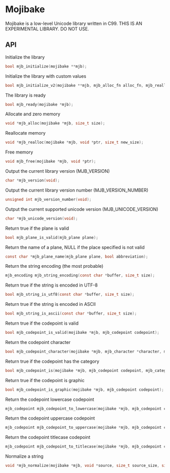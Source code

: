 # Mojibake

Mojibake is a low-level Unicode library written in C99. THIS IS AN EXPERIMENTAL LIBRARY. DO NOT USE.

## API

Initialize the library
```c
bool mjb_initialize(mojibake **mjb);
```

Initialize the library with custom values
```c
bool mjb_initialize_v2(mojibake **mjb, mjb_alloc_fn alloc_fn, mjb_realloc_fn realloc_fn, mjb_free_fn free_fn);
```

The library is ready
```c
bool mjb_ready(mojibake *mjb);
```

Allocate and zero memory
```c
void *mjb_alloc(mojibake *mjb, size_t size);
```

Reallocate memory
```c
void *mjb_realloc(mojibake *mjb, void *ptr, size_t new_size);
```

Free memory
```c
void mjb_free(mojibake *mjb, void *ptr);
```

Output the current library version (MJB_VERSION)
```c
char *mjb_version(void);
```

Output the current library version number (MJB_VERSION_NUMBER)
```c
unsigned int mjb_version_number(void);
```

Output the current supported unicode version (MJB_UNICODE_VERSION)
```c
char *mjb_unicode_version(void);
```

Return true if the plane is valid
```c
bool mjb_plane_is_valid(mjb_plane plane);
```

Return the name of a plane, NULL if the place specified is not valid
```c
const char *mjb_plane_name(mjb_plane plane, bool abbreviation);
```

Return the string encoding (the most probable)
```c
mjb_encoding mjb_string_encoding(const char *buffer, size_t size);
```

Return true if the string is encoded in UTF-8
```c
bool mjb_string_is_utf8(const char *buffer, size_t size);
```

Return true if the string is encoded in ASCII
```c
bool mjb_string_is_ascii(const char *buffer, size_t size);
```

Return true if the codepoint is valid
```c
bool mjb_codepoint_is_valid(mojibake *mjb, mjb_codepoint codepoint);
```

Return the codepoint character
```c
bool mjb_codepoint_character(mojibake *mjb, mjb_character *character, mjb_codepoint codepoint);
```

Return true if the codepoint has the category
```c
bool mjb_codepoint_is(mojibake *mjb, mjb_codepoint codepoint, mjb_category category);
```

Return true if the codepoint is graphic
```c
bool mjb_codepoint_is_graphic(mojibake *mjb, mjb_codepoint codepoint);
```

Return the codepoint lowercase codepoint
```c
mjb_codepoint mjb_codepoint_to_lowercase(mojibake *mjb, mjb_codepoint codepoint);
```

Return the codepoint uppercase codepoint
```c
mjb_codepoint mjb_codepoint_to_uppercase(mojibake *mjb, mjb_codepoint codepoint);
```

Return the codepoint titlecase codepoint
```c
mjb_codepoint mjb_codepoint_to_titlecase(mojibake *mjb, mjb_codepoint codepoint);
```

Normalize a string
```c
void *mjb_normalize(mojibake *mjb, void *source, size_t source_size, size_t *output_size, mjb_encoding encoding, mjb_normalization form);
```
